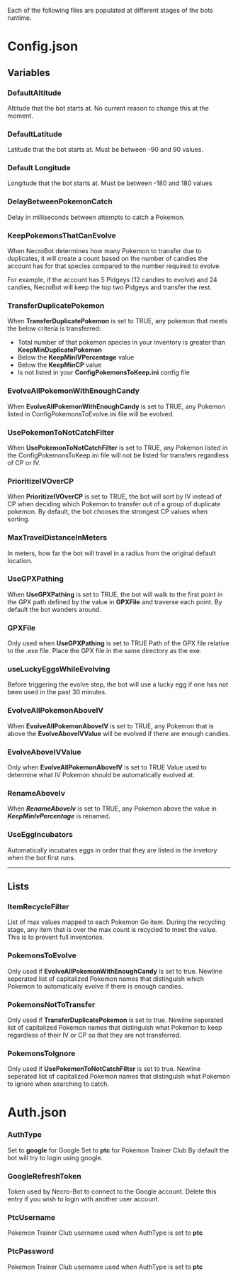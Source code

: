 Each of the following files are populated at different stages of the bots runtime.

# Config.json
## Variables
### DefaultAltitude
Altitude that the bot starts at. No current reason to change this at the moment.


### DefaultLatitude
Latitude that the bot starts at. Must be between -90 and 90 values.


### Default Longitude
Longitude that the bot starts at. Must be between -180 and 180 values


### DelayBetweenPokemonCatch
Delay in milliseconds between attempts to catch a Pokemon.

### KeepPokemonsThatCanEvolve
When NecroBot determines how many Pokemon to transfer due to duplicates, it will create a count based on the number of candies the account has for that species compared to the number required to evolve.

For example, if the account has 5 Pidgeys (12 candies to evolve) and 24 candies, NecroBot will keep the top two Pidgeys and transfer the rest.

### TransferDuplicatePokemon
When **TransferDuplicatePokemon** is set to TRUE, any pokemon that meets the below criteria is transferred:
* Total number of that pokemon species in your inventory is greater than **KeepMinDuplicatePokemon**
* Below the **KeepMinIVPercentage** value
* Below the **KeepMinCP** value
* Is not listed in your **ConfigPokemonsToKeep.ini** config file


### EvolveAllPokemonWithEnoughCandy
When **EvolveAllPokemonWithEnoughCandy** is set to TRUE, any Pokemon listed in ConfigPokemonsToEvolve.ini file will be evolved.


### UsePokemonToNotCatchFilter
When **UsePokemonToNotCatchFilter** is set to TRUE, any Pokemon listed in the ConfigPokemonsToKeep.ini file will not be listed for transfers regardless of CP or IV.


### PrioritizeIVOverCP
When **PrioritizeIVOverCP** is set to TRUE, the bot will sort by IV instead of CP when deciding which Pokemon to transfer out of a group of duplicate pokemon. By default, the bot chooses the strongest CP values when sorting.


### MaxTravelDistanceInMeters
In meters, how far the bot will travel in a radius from the original default location.


### UseGPXPathing
When **UseGPXPathing** is set to TRUE, the bot will walk to the first point in the GPX path defined by the value in **GPXFile** and traverse each point. By default the bot wanders around.


### GPXFile
Only used when **UseGPXPathing** is set to TRUE
Path of the GPX file relative to the .exe file. Place the GPX file in the same directory as the exe.


### useLuckyEggsWhileEvolving
Before triggering the evolve step, the bot will use a lucky egg if one has not been used in the past 30 minutes.


### EvolveAllPokemonAboveIV
When **EvolveAllPokemonAboveIV** is set to TRUE, any Pokemon that is above the **EvolveAboveIVValue** will be evolved if there are enough candies.


### EvolveAboveIVValue
Only when **EvolveAllPokemonAboveIV** is set to TRUE
Value used to determine what IV Pokemon should be automatically evolved at.

### RenameAboveIv
When ***RenameAboveIv*** is set to TRUE, any Pokemon above the value in ***KeepMinIvPercentage*** is renamed.

### UseEggIncubators
Automatically incubates eggs in order that they are listed in the invetory when the bot first runs.
___

## Lists
### ItemRecycleFilter
List of max values mapped to each Pokemon Go item. During the recycling stage, any item that is over the max count is recycled to meet the value. This is to prevent full inventories.


### PokemonsToEvolve
Only used if **EvolveAllPokemonWithEnoughCandy** is set to true.
Newline seperated list of capitalized Pokemon names that distinguish which Pokemon to automatically evolve if there is enough candies.


### PokemonsNotToTransfer
Only used if **TransferDuplicatePokemon** is set to true.
Newline seperated list of capitalized Pokemon names that distinguish what Pokemon to keep regardless of their IV or CP so that they are not transferred.


### PokemonsToIgnore
Only used if **UsePokemonToNotCatchFilter** is set to true.
Newline seperated list of capitalized Pokemon names that distinguish what Pokemon to ignore when searching to catch.


# Auth.json
### AuthType
Set to **google** for Google
Set to **ptc** for Pokemon Trainer Club
By default the bot will try to login using google.

### GoogleRefreshToken
Token used by Necro-Bot to connect to the Google account. Delete this entry if you wish to login with another user account.

### PtcUsername
Pokemon Trainer Club username used when AuthType is set to **ptc**

### PtcPassword
Pokemon Trainer Club username used when AuthType is set to **ptc**
